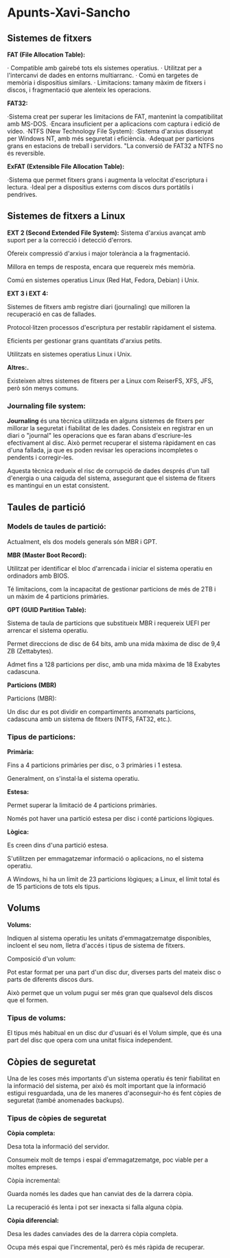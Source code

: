 # Apunts-Xavi-Sancho

## Sistemes de fitxers

**FAT (File Allocation Table):**

· Compatible amb gairebé tots els sistemes operatius.
· Utilitzat per a l'intercanvi de dades en entorns multiarranc.
· Comú en targetes de memòria i dispositius similars.
· Limitacions: tamany màxim de fitxers i discos, i fragmentació que alenteix les operacions.

**FAT32:**

·Sistema creat per superar les limitacions de FAT, mantenint la compatibilitat amb MS-DOS.
·Encara insuficient per a aplicacions com captura i edició de vídeo.
·NTFS (New Technology File System):
·Sistema d'arxius dissenyat per Windows NT, amb més seguretat i eficiència.
·Adequat per particions grans en estacions de treball i servidors.
"La conversió de FAT32 a NTFS no és reversible.

**ExFAT (Extensible File Allocation Table):**

·Sistema que permet fitxers grans i augmenta la velocitat d'escriptura i lectura.
·Ideal per a dispositius externs com discos durs portàtils i pendrives.



## Sistemes de fitxers a Linux

**EXT 2 (Second Extended File System):**
Sistema d'arxius avançat amb suport per a la correcció i detecció d'errors.

Ofereix compressió d'arxius i major tolerància a la fragmentació.

Millora en temps de resposta, encara que requereix més memòria.

Comú en sistemes operatius Linux (Red Hat, Fedora, Debian) i Unix.


**EXT 3 i EXT 4:**

Sistemes de fitxers amb registre diari (journaling) que milloren la recuperació en cas de fallades.

Protocol·litzen processos d'escriptura per restablir ràpidament el sistema.

Eficients per gestionar grans quantitats d'arxius petits.

Utilitzats en sistemes operatius Linux i Unix.


**Altres:.**

Existeixen altres sistemes de fitxers per a Linux com ReiserFS, XFS, JFS, però són menys comuns.

### Journaling file system:

**Journaling** és una tècnica utilitzada en alguns sistemes de fitxers per millorar la seguretat i fiabilitat de les dades. Consisteix en registrar en un diari o "journal" les operacions que es faran abans d'escriure-les efectivament al disc. Això permet recuperar el sistema ràpidament en cas d'una fallada, ja que es poden revisar les operacions incompletes o pendents i corregir-les.

Aquesta tècnica redueix el risc de corrupció de dades després d'un tall d'energia o una caiguda del sistema, assegurant que el sistema de fitxers es mantingui en un estat consistent.


## Taules de partició

### Models de taules de partició:

Actualment, els dos models generals són MBR i GPT.

**MBR (Master Boot Record):**

Utilitzat per identificar el bloc d'arrencada i iniciar el sistema operatiu en ordinadors amb BIOS.

Té limitacions, com la incapacitat de gestionar particions de més de 2TB i un màxim de 4 particions primàries.

**GPT (GUID Partition Table):**

Sistema de taula de particions que substitueix MBR i requereix UEFI per arrencar el sistema operatiu.

Permet direccions de disc de 64 bits, amb una mida màxima de disc de 9,4 ZB (Zettabytes).

Admet fins a 128 particions per disc, amb una mida màxima de 18 Exabytes cadascuna.

**Particions (MBR)**

Particions (MBR):

Un disc dur es pot dividir en compartiments anomenats particions, cadascuna amb un sistema de fitxers (NTFS, FAT32, etc.).


### Tipus de particions:

**Primària:**

Fins a 4 particions primàries per disc, o 3 primàries i 1 estesa.

Generalment, on s'instal·la el sistema operatiu.

**Estesa:**

Permet superar la limitació de 4 particions primàries.

Només pot haver una partició estesa per disc i conté particions lògiques.

**Lògica:**

Es creen dins d'una partició estesa.

S'utilitzen per emmagatzemar informació o aplicacions, no el sistema operatiu.

A Windows, hi ha un límit de 23 particions lògiques; a Linux, el límit total és de 15 particions de tots els tipus.


## Volums

**Volums:**

Indiquen al sistema operatiu les unitats d'emmagatzematge disponibles, incloent el seu nom, lletra d'accés i tipus de sistema de fitxers.

Composició d'un volum:

Pot estar format per una part d'un disc dur, diverses parts del mateix disc o parts de diferents discos durs.

Això permet que un volum pugui ser més gran que qualsevol dels discos que el formen.

### Tipus de volums:

El tipus més habitual en un disc dur d'usuari és el Volum simple, que és una part del disc que opera com una unitat física independent.


## Còpies de seguretat

Una de les coses més importants d'un sistema operatiu és tenir fiabilitat en la informació del sistema, per això és molt important que la informació estigui resguardada, una de les maneres d'aconseguir-ho és fent còpies de seguretat (també anomenades backups).


### Tipus de còpies de seguretat

**Còpia completa:**

Desa tota la informació del servidor.

Consumeix molt de temps i espai d'emmagatzematge, poc viable per a moltes empreses.

Còpia incremental:

Guarda només les dades que han canviat des de la darrera còpia.

La recuperació és lenta i pot ser inexacta si falla alguna còpia.

**Còpia diferencial:**

Desa les dades canviades des de la darrera còpia completa.

Ocupa més espai que l'incremental, però és més ràpida de recuperar.
